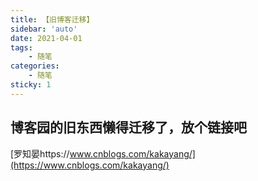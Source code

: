 ```yaml
---
title: 【旧博客迁移】
sidebar: 'auto'
date: 2021-04-01
tags:
    - 随笔
categories:
    - 随笔
sticky: 1
---
```


## 博客园的旧东西懒得迁移了，放个链接吧

[罗知晏https://www.cnblogs.com/kakayang/](https://www.cnblogs.com/kakayang/)